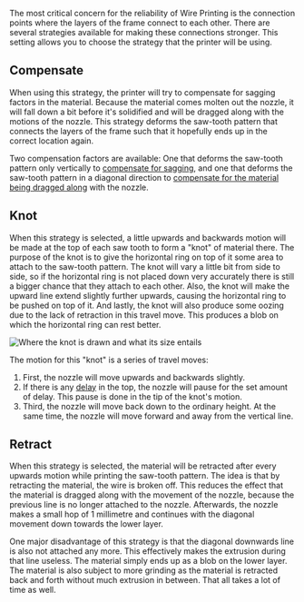 The most critical concern for the reliability of Wire Printing is the connection points where the layers of the frame connect to each other. There are several strategies available for making these connections stronger. This setting allows you to choose the strategy that the printer will be using.

Compensate
----
When using this strategy, the printer will try to compensate for sagging factors in the material. Because the material comes molten out the nozzle, it will fall down a bit before it's solidified and will be dragged along with the motions of the nozzle. This strategy deforms the saw-tooth pattern that connects the layers of the frame such that it hopefully ends up in the correct location again.

Two compensation factors are available: One that deforms the saw-tooth pattern only vertically to [compensate for sagging](wireframe_fall_down.md), and one that deforms the saw-tooth pattern in a diagonal direction to [compensate for the material being dragged along](wireframe_drag_along.md) with the nozzle.

Knot
----
When this strategy is selected, a little upwards and backwards motion will be made at the top of each saw tooth to form a "knot" of material there. The purpose of the knot is to give the horizontal ring on top of it some area to attach to the saw-tooth pattern. The knot will vary a little bit from side to side, so if the horizontal ring is not placed down very accurately there is still a bigger chance that they attach to each other. Also, the knot will make the upward line extend slightly further upwards, causing the horizontal ring to be pushed on top of it. And lastly, the knot will also produce some oozing due to the lack of retraction in this travel move. This produces a blob on which the horizontal ring can rest better.

![Where the knot is drawn and what its size entails](images/wireframe_top_jump.svg)

The motion for this "knot" is a series of travel moves:
1. First, the nozzle will move upwards and backwards slightly.
2. If there is any [delay](wireframe_top_delay.md) in the top, the nozzle will pause for the set amount of delay. This pause is done in the tip of the knot's motion.
3. Third, the nozzle will move back down to the ordinary height. At the same time, the nozzle will move forward and away from the vertical line.

Retract
----
When this strategy is selected, the material will be retracted after every upwards motion while printing the saw-tooth pattern. The idea is that by retracting the material, the wire is broken off. This reduces the effect that the material is dragged along with the movement of the nozzle, because the previous line is no longer attached to the nozzle. Afterwards, the nozzle makes a small hop of 1 millimetre and continues with the diagonal movement down towards the lower layer.

One major disadvantage of this strategy is that the diagonal downwards line is also not attached any more. This effectively makes the extrusion during that line useless. The material simply ends up as a blob on the lower layer. The material is also subject to more grinding as the material is retracted back and forth without much extrusion in between. That all takes a lot of time as well.